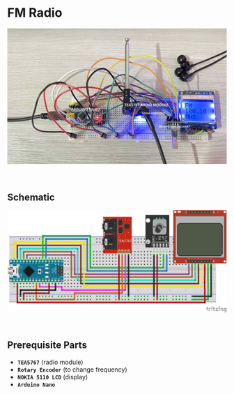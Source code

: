 # FM Radio
![](./picture.jpg)

&nbsp;  

## Schematic
![](./schematic.png)

&nbsp;  

## Prerequisite Parts
- **``TEA5767``** (radio module)
- **``Rotary Encoder``** (to change frequency)
- **``NOKIA 5110 LCD``** (display)
- **``Arduino Nano``**
